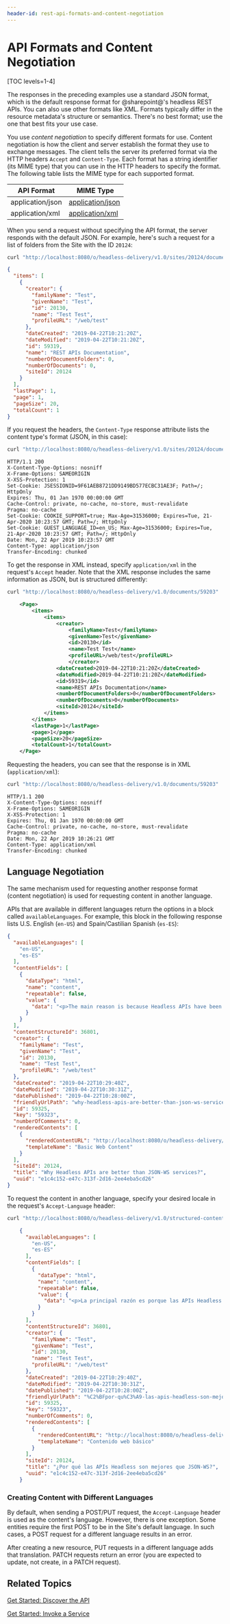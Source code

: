 ```yaml
---
header-id: rest-api-formats-and-content-negotiation
---
```


# API Formats and Content Negotiation

[TOC levels=1-4]

The responses in the preceding examples use a standard JSON format, which is the 
default response format for @sharepoint@'s headless REST APIs. You can also use 
other formats like XML. Formats typically differ in the resource metadata's 
structure or semantics. There's no best format; use the one that best fits your 
use case. 

You use *content negotiation* to specify different formats for use. Content 
negotiation is how the client and server establish the format they use to 
exchange messages. The client tells the server its preferred format via the HTTP 
headers `Accept` and `Content-Type`. Each format has a string identifier (its 
MIME type) that you can use in the HTTP headers to specify the format. The 
following table lists the MIME type for each supported format. 

| API Format | &nbsp;MIME Type | 
| --------- | ----------------------- | 
| application/json | [application/json](https://www.iana.org/assignments/media-types/application/json) |
| application/xml | [application/xml](https://www.iana.org/assignments/media-types/application/xml) |

When you send a request without specifying the API format, the server responds 
with the default JSON. For example, here's such a request for a list of folders 
from the Site with the ID `20124`: 

```bash
curl "http://localhost:8080/o/headless-delivery/v1.0/sites/20124/document-folders" -u 'test@example.com:test'
```

```json
{
  "items": [
    {
      "creator": {
        "familyName": "Test",
        "givenName": "Test",
        "id": 20130,
        "name": "Test Test",
        "profileURL": "/web/test"
      },
      "dateCreated": "2019-04-22T10:21:20Z",
      "dateModified": "2019-04-22T10:21:20Z",
      "id": 59319,
      "name": "REST APIs Documentation",
      "numberOfDocumentFolders": 0,
      "numberOfDocuments": 0,
      "siteId": 20124
    }
  ],
  "lastPage": 1,
  "page": 1,
  "pageSize": 20,
  "totalCount": 1
}
```

If you request the headers, the `Content-Type` response attribute lists the 
content type's format (JSON, in this case): 


```bash
curl "http://localhost:8080/o/headless-delivery/v1.0/sites/20124/document-folders" -u 'test@example.com:test' --head
```

    HTTP/1.1 200 
    X-Content-Type-Options: nosniff
    X-Frame-Options: SAMEORIGIN
    X-XSS-Protection: 1
    Set-Cookie: JSESSIONID=9F61AEB8721DD9149BD577ECBC31AE3F; Path=/; HttpOnly
    Expires: Thu, 01 Jan 1970 00:00:00 GMT
    Cache-Control: private, no-cache, no-store, must-revalidate
    Pragma: no-cache
    Set-Cookie: COOKIE_SUPPORT=true; Max-Age=31536000; Expires=Tue, 21-Apr-2020 10:23:57 GMT; Path=/; HttpOnly
    Set-Cookie: GUEST_LANGUAGE_ID=en_US; Max-Age=31536000; Expires=Tue, 21-Apr-2020 10:23:57 GMT; Path=/; HttpOnly
    Date: Mon, 22 Apr 2019 10:23:57 GMT
    Content-Type: application/json
    Transfer-Encoding: chunked

To get the response in XML instead, specify `application/xml` in the request's 
`Accept` header. Note that the XML response includes the same information as 
JSON, but is structured differently: 

```bash
curl "http://localhost:8080/o/headless-delivery/v1.0/documents/59203"  -H 'Accept: application/xml'  -u 'test@example.com:test'
```

```xml
    <Page>
        <items>
            <items>
                <creator>
                    <familyName>Test</familyName>
                    <givenName>Test</givenName>
                    <id>20130</id>
                    <name>Test Test</name>
                    <profileURL>/web/test</profileURL>
                    </creator>
                <dateCreated>2019-04-22T10:21:20Z</dateCreated>
                <dateModified>2019-04-22T10:21:20Z</dateModified>
                <id>59319</id>
                <name>REST APIs Documentation</name>
                <numberOfDocumentFolders>0</numberOfDocumentFolders>
                <numberOfDocuments>0</numberOfDocuments>
                <siteId>20124</siteId>
            </items>
        </items>
        <lastPage>1</lastPage>
        <page>1</page>
        <pageSize>20</pageSize>
        <totalCount>1</totalCount>
    </Page>
```

Requesting the headers, you can see that the response is in XML 
(`application/xml`): 

```bash
curl "http://localhost:8080/o/headless-delivery/v1.0/documents/59203"  -H 'Accept: application/xml'  -u 'test@example.com:test' --head
```

    HTTP/1.1 200 
    X-Content-Type-Options: nosniff
    X-Frame-Options: SAMEORIGIN
    X-XSS-Protection: 1
    Expires: Thu, 01 Jan 1970 00:00:00 GMT
    Cache-Control: private, no-cache, no-store, must-revalidate
    Pragma: no-cache
    Date: Mon, 22 Apr 2019 10:26:21 GMT
    Content-Type: application/xml
    Transfer-Encoding: chunked

## Language Negotiation

The same mechanism used for requesting another response format (content 
negotiation) is used for requesting content in another language. 

APIs that are available in different languages return the options in a block 
called `availableLanguages`. For example, this block in the following response 
lists U.S. English (`en-US`) and Spain/Castilian Spanish (`es-ES`): 

```json
{
  "availableLanguages": [
    "en-US",
    "es-ES"
  ],
  "contentFields": [
    {
      "dataType": "html",
      "name": "content",
      "repeatable": false,
      "value": {
        "data": "<p>The main reason is because Headless APIs have been designed with real use cases in mind...</p>"
      }
    }
  ],
  "contentStructureId": 36801,
  "creator": {
    "familyName": "Test",
    "givenName": "Test",
    "id": 20130,
    "name": "Test Test",
    "profileURL": "/web/test"
  },
  "dateCreated": "2019-04-22T10:29:40Z",
  "dateModified": "2019-04-22T10:30:31Z",
  "datePublished": "2019-04-22T10:28:00Z",
  "friendlyUrlPath": "why-headless-apis-are-better-than-json-ws-services-",
  "id": 59325,
  "key": "59323",
  "numberOfComments": 0,
  "renderedContents": [
    {
      "renderedContentURL": "http://localhost:8080/o/headless-delivery/v1.0/structured-contents/59325/rendered-content/36804",
      "templateName": "Basic Web Content"
    }
  ],
  "siteId": 20124,
  "title": "Why Headless APIs are better than JSON-WS services?",
  "uuid": "e1c4c152-e47c-313f-2d16-2ee4eba5cd26"
}
```

To request the content in another language, specify your desired locale in the 
request's `Accept-Language` header: 

```bash
curl "http://localhost:8080/o/headless-delivery/v1.0/structured-contents/59325"  -H 'Accept-Language: es-ES'  -u 'test@example.com:test'
```

```json
    {
      "availableLanguages": [
        "en-US",
        "es-ES"
      ],
      "contentFields": [
        {
          "dataType": "html",
          "name": "content",
          "repeatable": false,
          "value": {
            "data": "<p>La principal razón es porque las APIs Headless se han diseñado pensando en casos de uso reales...</p>"
          }
        }
      ],
      "contentStructureId": 36801,
      "creator": {
        "familyName": "Test",
        "givenName": "Test",
        "id": 20130,
        "name": "Test Test",
        "profileURL": "/web/test"
      },
      "dateCreated": "2019-04-22T10:29:40Z",
      "dateModified": "2019-04-22T10:30:31Z",
      "datePublished": "2019-04-22T10:28:00Z",
      "friendlyUrlPath": "%C2%BFpor-qu%C3%A9-las-apis-headless-son-mejores-que-json-ws-",
      "id": 59325,
      "key": "59323",
      "numberOfComments": 0,
      "renderedContents": [
        {
          "renderedContentURL": "http://localhost:8080/o/headless-delivery/v1.0/structured-contents/59325/rendered-content/36804",
          "templateName": "Contenido web básico"
        }
      ],
      "siteId": 20124,
      "title": "¿Por qué las APIs Headless son mejores que JSON-WS?",
      "uuid": "e1c4c152-e47c-313f-2d16-2ee4eba5cd26"
    }
```

### Creating Content with Different Languages

By default, when sending a POST/PUT request, the `Accept-Language` header is
used as the content's language. However, there is one exception. Some entities
require the first POST to be in the Site's default language. In such 
cases, a POST request for a different language results in an error. 

After creating a new resource, PUT requests in a different language adds that 
translation. PATCH requests return an error (you are expected to update, 
not create, in a PATCH request). 

## Related Topics

[Get Started: Discover the API](/docs/7-2/frameworks/-/knowledge_base/f/get-started-discover-the-api)

[Get Started: Invoke a Service](/docs/7-2/frameworks/-/knowledge_base/f/get-started-invoke-a-service)

